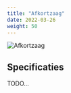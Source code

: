 ```yaml
---
title: "Afkortzaag"
date: 2022-03-26
weight: 50
---
```


![Afkortzaag](/gereedschappen/images/afkortzaag/afkortzaag.jpg)


## Specificaties

TODO...
